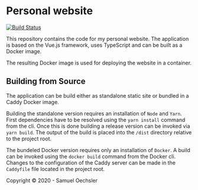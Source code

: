 # Personal website

[![Build Status](https://travis-ci.com/oechsler/oechsler.svg?branch=master)](https://travis-ci.com/oechsler/oechsler)

This repository contains the code for my personal website. The application is based on the Vue.js framework, uses TypeScript and can be built as a Docker image.

The resulting Docker image is used for deploying the website in a container.

## Building from Source

The application can be build either as standalone static site or bundled in a Caddy Docker image.

Building the standalone version requires an installation of `Node` and `Yarn`. First dependencies have to be resolved using the `yarn install` command from the cli. Once this is done building a release version can be invoked via `yarn build`. The output of the build is placed into the `/dist` directory relative to the project root.

The bundeled Docker version requires only an installation of `Docker`. A build can be invoked using the `docker build` command from the Docker cli. Changes to the configuration of the Caddy server can be made in the `Caddyfile` file located in the project root.

Copyright &copy; 2020 - Samuel Oechsler

